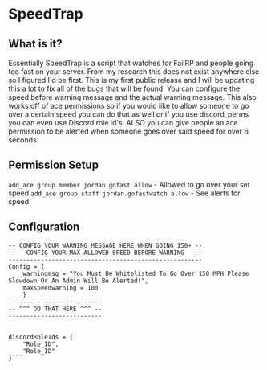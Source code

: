 # SpeedTrap
## What is it?
Essentially SpeedTrap is a script that watches for FailRP and people going too fast on your server. From my research this does not exist anywhere else so I figured I'd be first. This is my first public release and I will be updating this a lot to fix all of the bugs that will be found. You can configure the speed before warning message and the actual warning message. This also works off of ace permissions so if you would like to allow someone to go over a certain speed you can do that as well or if you use discord_perms you can even use Discord role id's. ALSO you can give people an ace permission to be alerted when someone goes over said speed for over 6 seconds.

## Permission Setup
`add_ace group.member jordan.gofast allow` - Allowed to go over your set speed
`add_ace group.staff jordan.gofastwatch allow` - See alerts for speed

## Configuration
```------------------------------------------------------
-- CONFIG YOUR WARNING MESSAGE HERE WHEN GOING 150+ --
--   CONFIG YOUR MAX ALLOWED SPEED BEFORE WARNING   --
------------------------------------------------------
Config = {
    warningmsg = "You Must Be Whitelisted To Go Over 150 MPH Please Slowdown Or An Admin Will Be Alerted!",
    maxspeedwarning = 100
    }
--------------------------
-- ^^^ DO THAT HERE ^^^ -- 
--------------------------


discordRoleIds = {
    "Role_ID",
    "Role_ID"
}```
